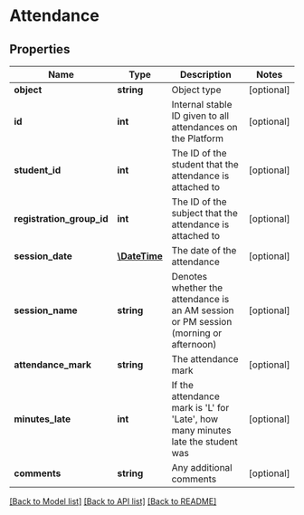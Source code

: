 # Attendance

## Properties
Name | Type | Description | Notes
------------ | ------------- | ------------- | -------------
**object** | **string** | Object type | [optional] 
**id** | **int** | Internal stable ID given to all attendances on the Platform | [optional] 
**student_id** | **int** | The ID of the student that the attendance is attached to | [optional] 
**registration_group_id** | **int** | The ID of the subject that the attendance is attached to | [optional] 
**session_date** | [**\DateTime**](\DateTime.md) | The date of the attendance | [optional] 
**session_name** | **string** | Denotes whether the attendance is an AM session or PM session (morning or afternoon) | [optional] 
**attendance_mark** | **string** | The attendance mark | [optional] 
**minutes_late** | **int** | If the attendance mark is &#39;L&#39; for &#39;Late&#39;, how many minutes late the student was | [optional] 
**comments** | **string** | Any additional comments | [optional] 

[[Back to Model list]](../README.md#documentation-for-models) [[Back to API list]](../README.md#documentation-for-api-endpoints) [[Back to README]](../README.md)


